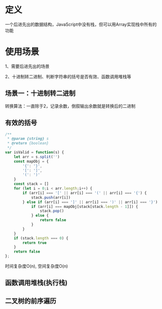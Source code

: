 # 定义
一个后进先出的数据结构，JavaScript中没有栈，但可以用Array实现栈中所有的功能
# 使用场景
1、需要后进先出的场景

2、十进制转二进制、判断字符串的括号是否有效、函数调用堆栈等
## 场景一：十进制转二进制
转换算法：一直除于2，记录余数，倒叙输出余数就是转换后的二进制
## 有效的括号
```js
/**
 * @param {string} s
 * @return {boolean}
 */
var isValid = function(s) {
    let arr = s.split('')
    const mapObj = {
        '{': '}',
        '[': ']',
        '(': ')'
    }
    const stack = []
    for (let i = 0;i < arr.length;i++) {
        if (arr[i] === '[' || arr[i] === '(' || arr[i] === '{') {
            stack.push(arr[i])
        } else if (arr[i] === ']' || arr[i] === ')' || arr[i] === '}') {
            if (arr[i] === mapObj[stack[stack.length - 1]]) {
                stack.pop()
            } else {
                return false
            }
        }
    }
    if (stack.length === 0) {
        return true
    }
    return false
};
```
时间复杂度O(n), 空间复杂度O(n)
## 函数调用堆栈(执行栈)
## 二叉树的前序遍历
